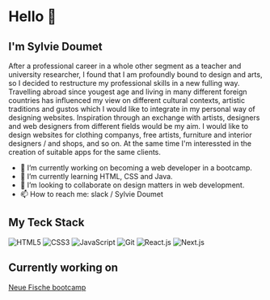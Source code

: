 # Hello 👋

## I'm Sylvie Doumet 

After a professional career in a whole other segment as a teacher and university researcher, I found that I am profoundly bound to design and arts, so I decided to restructure my professional skills in a new fulling way. Travelling abroad since yougest age and living in many different foreign countries has influenced my view on different cultural contexts, artistic traditions and gustos which I would like to integrate in my personal way of designing websites. 
Inspiration through an exchange with artists, designers and web designers from different fields would be my aim. 
I would like to design websites for clothing companys, free artists, furniture and interior designers / and shops, and so on. At the same time I'm interessted in the creation of suitable apps for the same clients. 

- 🔭 I’m currently working on becoming a web developer in a bootcamp.
- 🌱 I’m currently learning HTML, CSS and Java. 
- 👯 I’m looking to collaborate on design matters in web development. 
- 📫 How to reach me: slack / Sylvie Doumet 

## My Teck Stack
![HTML5](https://img.shields.io/badge/-HTML5-%23E44D27?style=flat-square&logo=html5&logoColor=ffffff)
![CSS3](https://img.shields.io/badge/-CSS3-%231572B6?style=flat-square&logo=css3)
![JavaScript](https://img.shields.io/badge/-JavaScript-%23F7DF1C?style=flat-square&logo=javascript&logoColor=000000&labelColor=%23F7DF1C&color=%23FFCE5A)
![Git](https://img.shields.io/badge/-Git-%23F05032?style=flat-square&logo=git&logoColor=%23ffffff)
![React.js](https://img.shields.io/badge/-React.js-%23282C34?style=flat-square&logo=react)
![Next.js](https://img.shields.io/badge/-Next.js-%23000000?style=flat-square&logo=nextdotjs)

## Currently working on 

[Neue Fische bootcamp](https://github.com/neuefische/hh-web-24-3)
